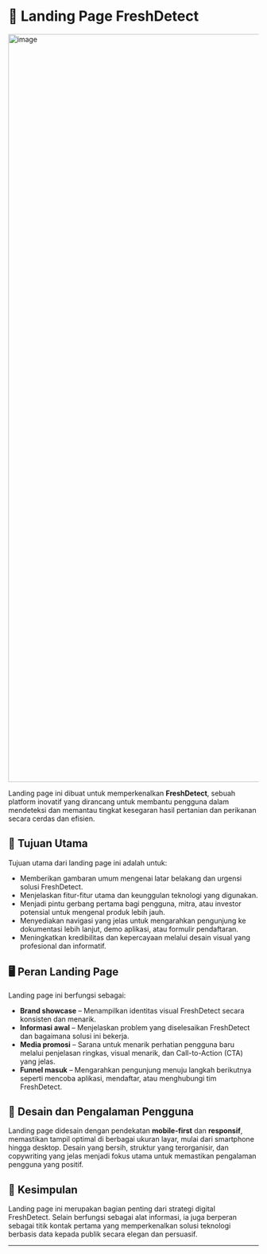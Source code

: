 # 🥬 Landing Page FreshDetect

<img width="1503" alt="image" src="https://github.com/user-attachments/assets/2ff77fa1-4ce9-4f70-9dca-6c779205d602" />

Landing page ini dibuat untuk memperkenalkan **FreshDetect**, sebuah platform inovatif yang dirancang untuk membantu pengguna dalam mendeteksi dan memantau tingkat kesegaran hasil pertanian dan perikanan secara cerdas dan efisien.

## 🎯 Tujuan Utama

Tujuan utama dari landing page ini adalah untuk:

- Memberikan gambaran umum mengenai latar belakang dan urgensi solusi FreshDetect.
- Menjelaskan fitur-fitur utama dan keunggulan teknologi yang digunakan.
- Menjadi pintu gerbang pertama bagi pengguna, mitra, atau investor potensial untuk mengenal produk lebih jauh.
- Menyediakan navigasi yang jelas untuk mengarahkan pengunjung ke dokumentasi lebih lanjut, demo aplikasi, atau formulir pendaftaran.
- Meningkatkan kredibilitas dan kepercayaan melalui desain visual yang profesional dan informatif.

## 🖥️ Peran Landing Page

Landing page ini berfungsi sebagai:

- **Brand showcase** – Menampilkan identitas visual FreshDetect secara konsisten dan menarik.
- **Informasi awal** – Menjelaskan problem yang diselesaikan FreshDetect dan bagaimana solusi ini bekerja.
- **Media promosi** – Sarana untuk menarik perhatian pengguna baru melalui penjelasan ringkas, visual menarik, dan Call-to-Action (CTA) yang jelas.
- **Funnel masuk** – Mengarahkan pengunjung menuju langkah berikutnya seperti mencoba aplikasi, mendaftar, atau menghubungi tim FreshDetect.

## 📱 Desain dan Pengalaman Pengguna

Landing page didesain dengan pendekatan **mobile-first** dan **responsif**, memastikan tampil optimal di berbagai ukuran layar, mulai dari smartphone hingga desktop. Desain yang bersih, struktur yang terorganisir, dan copywriting yang jelas menjadi fokus utama untuk memastikan pengalaman pengguna yang positif.

## 📌 Kesimpulan

Landing page ini merupakan bagian penting dari strategi digital FreshDetect. Selain berfungsi sebagai alat informasi, ia juga berperan sebagai titik kontak pertama yang memperkenalkan solusi teknologi berbasis data kepada publik secara elegan dan persuasif.

---
